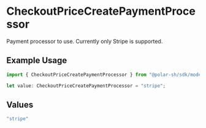 # CheckoutPriceCreatePaymentProcessor

Payment processor to use. Currently only Stripe is supported.

## Example Usage

```typescript
import { CheckoutPriceCreatePaymentProcessor } from "@polar-sh/sdk/models/components";

let value: CheckoutPriceCreatePaymentProcessor = "stripe";
```

## Values

```typescript
"stripe"
```